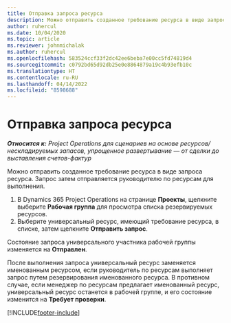 ```yaml
---
title: Отправка запроса ресурса
description: Можно отправить созданное требование ресурса в виде запроса ресурса. Запрос затем отправляется руководителю по ресурсам для выполнения.
author: ruhercul
ms.date: 10/04/2020
ms.topic: article
ms.reviewer: johnmichalak
ms.author: ruhercul
ms.openlocfilehash: 583524ccf33f2dc42ee6beba7e00cc5fd74819d4
ms.sourcegitcommit: c0792bd65d92db25e0e8864879a19c4b93efb10c
ms.translationtype: HT
ms.contentlocale: ru-RU
ms.lasthandoff: 04/14/2022
ms.locfileid: "8598688"
---
```

# <a name="submit-a-resource-request"></a>Отправка запроса ресурса

_**Относится к:** Project Operations для сценариев на основе ресурсов/нескладируемых запасов, упрощенное развертывание — от сделки до выставления счетов-фактур_

Можно отправить созданное требование ресурса в виде запроса ресурса. Запрос затем отправляется руководителю по ресурсам для выполнения.

1. В Dynamics 365 Project Operations на странице **Проекты**, щелкните выберите **Рабочая группа** для просмотра списка резервируемых ресурсов. 
2. Выберите универсальный ресурс, имеющий требование ресурса, в списке, затем щелкните **Отправить запрос**.

Состояние запроса универсального участника рабочей группы изменяется на **Отправлен**.

После выполнения запроса универсальный ресурс заменяется именованным ресурсом, если руководитель по ресурсам выполняет запрос путем резервирования именованного ресурса. В противном случае, если менеджер по ресурсам предлагает именованный ресурс, универсальный ресурс останется в рабочей группе, и его состояние изменится на **Требует проверки**.


[!INCLUDE[footer-include](../includes/footer-banner.md)]